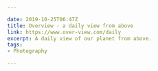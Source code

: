 ```yaml
---

date: 2019-10-25T06:47Z
title: Overview - a daily view from above
link: https://www.over-view.com/daily
excerpt: A daily view of our planet from above.
tags:
- Photography

---
```

